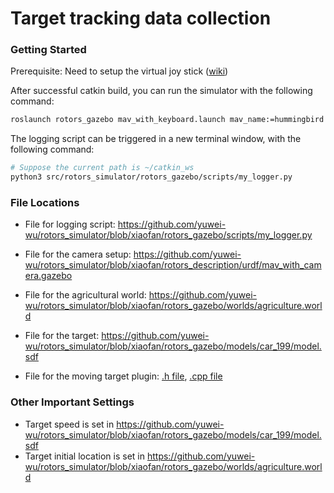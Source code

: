 # Target tracking data collection

### Getting Started

Prerequisite: Need to setup the virtual joy stick ([wiki](https://github.com/ethz-asl/rotors_simulator/wiki/Setup-virtual-keyboard-joystick))

After successful catkin build, you can run the simulator with the following command:

```bash
roslaunch rotors_gazebo mav_with_keyboard.launch mav_name:=hummingbird world_name:=agriculture
```

The logging script can be triggered in a new terminal window, with the following command:

```bash
# Suppose the current path is ~/catkin_ws
python3 src/rotors_simulator/rotors_gazebo/scripts/my_logger.py

```

### File Locations

* File for logging script: https://github.com/yuwei-wu/rotors_simulator/blob/xiaofan/rotors_gazebo/scripts/my_logger.py
* File for the camera setup: https://github.com/yuwei-wu/rotors_simulator/blob/xiaofan/rotors_description/urdf/mav_with_camera.gazebo

* File for the agricultural world: https://github.com/yuwei-wu/rotors_simulator/blob/xiaofan/rotors_gazebo/worlds/agriculture.world
* File for the target: https://github.com/yuwei-wu/rotors_simulator/blob/xiaofan/rotors_gazebo/models/car_199/model.sdf
* File for the moving target plugin: [.h file](https://github.com/yuwei-wu/rotors_simulator/blob/xiaofan/rotors_gazebo_plugins/include/rotors_gazebo_plugins/moving_target_plugin.h), [.cpp file](https://github.com/yuwei-wu/rotors_simulator/blob/xiaofan/rotors_gazebo_plugins/src/moving_target_plugin.cpp)

### Other Important Settings
* Target speed is set in https://github.com/yuwei-wu/rotors_simulator/blob/xiaofan/rotors_gazebo/models/car_199/model.sdf
* Target initial location is set in https://github.com/yuwei-wu/rotors_simulator/blob/xiaofan/rotors_gazebo/worlds/agriculture.world